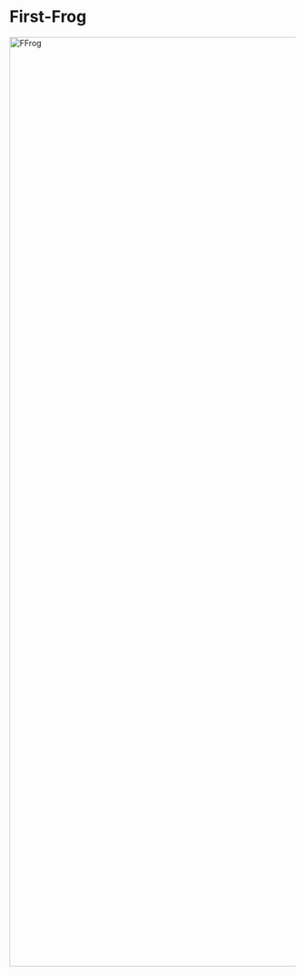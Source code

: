 # First-Frog

<img width="1638" alt="FFrog" src="https://user-images.githubusercontent.com/10698943/210784400-59a6db9e-fdb7-4906-b6bd-4ada9321897c.png">
